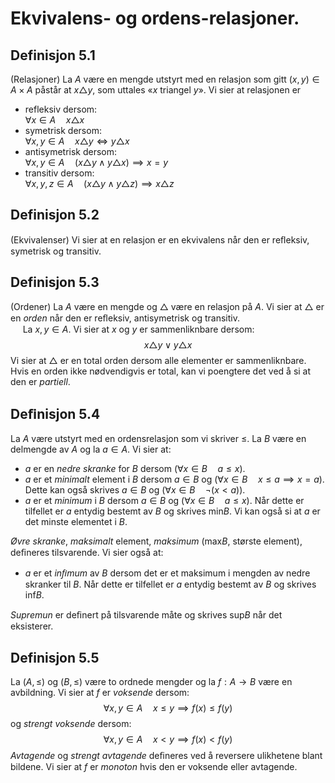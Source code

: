 # Ekvivalens- og ordens-relasjoner.
## Definisjon 5.1
(Relasjoner) La $A$ være en mengde utstyrt med en relasjon som gitt $(x, y)\in A\times A$ påstår at $x\triangle y$, som uttales «$x$ triangel $y$». Vi sier at relasjonen er<br>
* refleksiv dersom:<br> $\forall x\in A\quad x\triangle x$
* symetrisk dersom:<br> $\forall x,y\in A\quad x\triangle y\iff y\triangle x$
* antisymetrisk dersom:<br> $\forall x,y\in A\quad (x\triangle y\land y\triangle x)\implies x=y$
* transitiv dersom:<br> $\forall x,y,z\in A\quad (x\triangle y\land y\triangle z)\implies x\triangle z$

## Definisjon 5.2
(Ekvivalenser) Vi sier at en relasjon er en ekvivalens når den er reﬂeksiv, symetrisk og transitiv.

## Definisjon 5.3
(Ordener) La $A$ være en mengde og $\triangle$ være en relasjon på $A$. Vi sier at $\triangle$ er en *orden* når den er reﬂeksiv, antisymetrisk og transitiv.<br>
&nbsp;&nbsp;&nbsp;&nbsp; La $x, y \in A$. Vi sier at $x$ og $y$ er sammenliknbare dersom: $$x\triangle y\lor y\triangle x$$ Vi sier at $\triangle$ er en total orden dersom alle elementer er sammenliknbare. Hvis en orden ikke nødvendigvis er total, kan vi poengtere det ved å si at den er *partiell*.

## Deﬁnisjon 5.4
La $A$ være utstyrt med en ordensrelasjon som vi skriver $\leq$. La $B$ være en delmengde av $A$ og la $a\in A$. Vi sier at:<br>
* $a$ er en *nedre skranke* for $B$ dersom $(\forall x\in B\quad a\leq x)$.
* $a$ er et *minimalt* element i $B$ dersom $a\in B$ og $(\forall x\in B\quad x\leq a\implies x = a)$. Dette kan også skrives $a\in B$ og $(\forall x\in B\quad \neg(x < a))$.
* $a$ er et *minimum* i $B$ dersom $a\in B$ og $(\forall x\in B\quad a\leq x)$. Når dette er tilfellet er $a$ entydig bestemt av $B$ og skrives min$B$. Vi kan også si at $a$ er det minste elementet i $B$.

*Øvre skranke*, *maksimalt* element, *maksimum* (max$B$, største element), deﬁneres tilsvarende. Vi sier også at:<br>
* $a$ er et *inﬁmum* av $B$ dersom det er et maksimum i mengden av nedre skranker til $B$. Når dette er tilfellet er $a$ entydig bestemt av $B$ og skrives inf$B$.

*Supremun* er deﬁnert på tilsvarende måte og skrives sup$B$ når det eksisterer.

## Definisjon 5.5
La $(A, \leq)$ og $(B, \leq)$ være to ordnede mengder og la $f : A\to B$ være en avbildning. Vi sier at $f$ er *voksende* dersom: $$\forall x,y\in A \quad x\leq y\implies f(x)\leq f(y)$$ og *strengt voksende* dersom: $$\forall x,y\in A \quad x < y\implies f(x) < f(y)$$ *Avtagende* og *strengt avtagende* deﬁneres ved å reversere ulikhetene blant bildene. Vi sier at $f$ er *monoton* hvis den er voksende eller avtagende.